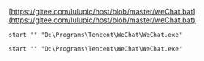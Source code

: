 [https://gitee.com/lulupic/host/blob/master/weChat.bat](https://gitee.com/lulupic/host/blob/master/weChat.bat)
```
start "" "D:\Programs\Tencent\WeChat\WeChat.exe"

start "" "D:\Programs\Tencent\WeChat\WeChat.exe"

```